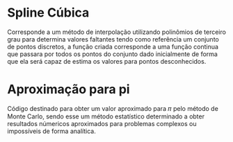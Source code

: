 # Spline Cúbica
Corresponde a um método de interpolação utilizando polinômios de terceiro grau para determina valores faltantes tendo como referência um conjunto de pontos discretos, a função criada corresponde a uma função continua que passara por todos os pontos do conjunto dado inicialmente de forma que ela será capaz de estima os valores para pontos desconhecidos.

# Aproximação para pi
Código destinado para obter um valor aproximado para 𝜋 pelo método de Monte Carlo, sendo esse um método estatístico determinado a obter resultados númericos aproximados para problemas complexos ou impossíveis de forma analítica.